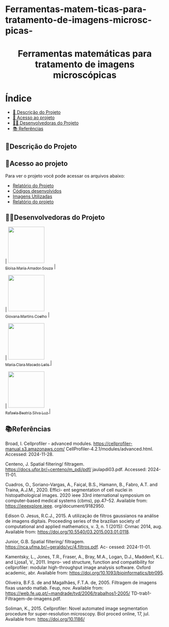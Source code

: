 # Ferramentas-matem-ticas-para-tratamento-de-imagens-microsc-picas-

<h1 align="center"> Ferramentas matemáticas para tratamento de imagens microscópicas
 </h1>

# Índice 

* [📝 Descrição do Projeto](#descrição-do-projeto)
* [📁 Acesso ao projeto](#acesso-ao-projeto)
* [👩‍💻 Desenvolvedoras do Projeto](#desenvolvedoras-do-projeto)
* [📚 Referências](#referências)

## 📝Descrição do Projeto 

## 📁Acesso ao projeto

Para ver o projeto você pode acessar os arquivos abaixo:
- [Relatório do Projeto]()
- [Códigos desenvolvidos]()
- [Imagens Utilizadas]()
- [Relatório do projeto]()

## 👩‍💻Desenvolvedoras do Projeto

| [<img loading="lazy" src="https://avatars.githubusercontent.com/u/172425341?s=400&u=27f1f6f0257dfea068b3b763758914d077f15952&v=4" width=115><br><sub>Eloisa Maria Amador Souza</sub>](https://github.com/settings/profile) |  

| [<img loading="lazy" src="https://avatars.githubusercontent.com/u/172425607?v=4" width=115><br><sub> Giovana Martins Coelho</sub>](https://github.com/giovana2005) |  

| [<img loading="lazy" src="https://avatars.githubusercontent.com/u/172424981?v=4" width=115><br><sub>Maria Clara Macedo Lelis </sub>](https://github.com/ClaraLelis) | 

| [<img loading="lazy" src="https://avatars.githubusercontent.com/u/172425353?v=4" width=115><br><sub> Rafaela Beatriz Silva Luz </sub>](https://github.com/Rafaela-Luz) | 

## 📚Referências
Broad, I. Cellprofiler - advanced modules. https://cellprofiler-manual.s3.amazonaws.com/
CellProfiler-4.2.1/modules/advanced.html. Accessed: 2024-11-28.

Centeno, J. Spatial filtering/ filtragem. https://docs.ufpr.br/~centeno/m_pdi/pdf/
jaulapdi03.pdf. Accessed: 2024-11-01.

Cuadros, O., Soriano-Vargas, A., Faiçal, B.S., Hamann, B., Fabro, A.T. and Traina, A.J.M., 2020. Effici-
ent segmentation of cell nuclei in histopathological images. 2020 ieee 33rd international symposium on
computer-based medical systems (cbms), pp.47–52. Available from: https://ieeexplore.ieee.
org/document/9182950.

Edison O. Jesus, R.C.J., 2015. A utilização de filtros gaussianos na análise de imagens digitais. Proceeding
series of the brazilian society of computational and applied mathematics, v. 3, n. 1 (2015): Cnmac 2014,
aug. Available from: https://doi.org/10.5540/03.2015.003.01.0118.

Junior, G.B. Spatial filtering/ filtragem. https://nca.ufma.br/~geraldo/vc/4.filtros.pdf. Ac-
cessed: 2024-11-01.

Kamentsky, L., Jones, T.R., Fraser, A., Bray, M.A., Logan, D.J., Madden1, K.L. and Ljosa1, V., 2011. Impro-
ved structure, function and compatibility for cellprofiler: modular high-throughput image analysis software.
Oxford academic, abr. Available from: https://doi.org/10.1093/bioinformatics/btr095.

Oliveira, B.F.S. de and Magalhães, F.T.A. de, 2005. Filtragem de imagens fixas usando matlab. Feup,
nov. Available from: https://web.fe.up.pt/~mandrade/tvd/2006/trabalhos1-2005/
TD-trab1-Filtragem-de-imagens.pdf.

Soliman, K., 2015. Cellprofiler: Novel automated image segmentation procedure for super-resolution
microscopy. Biol proced online, 17, jul. Available from: https://doi.org/10.1186/
